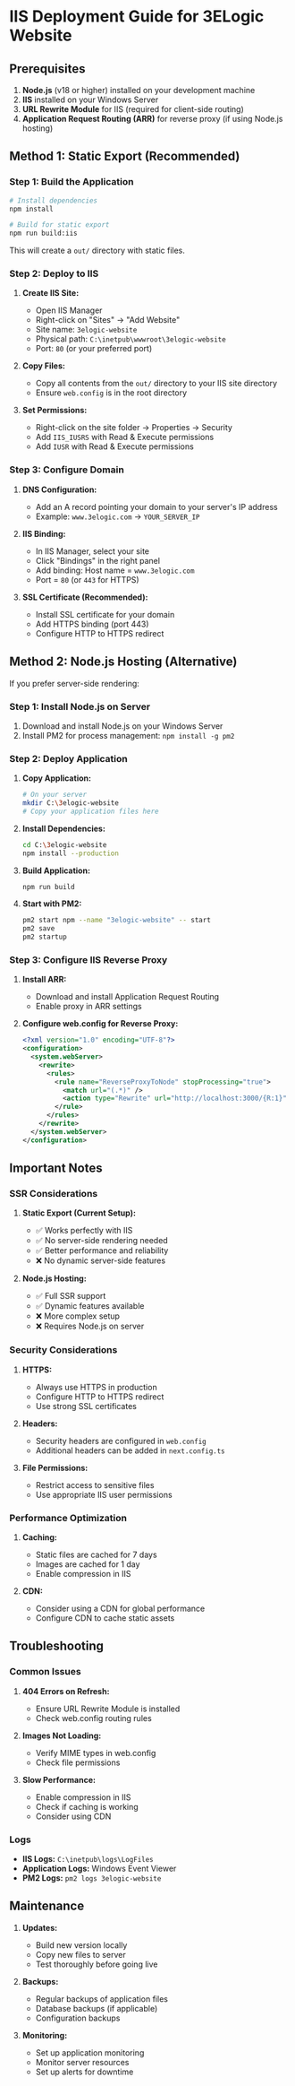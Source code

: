 # IIS Deployment Guide for 3ELogic Website

## Prerequisites

1. **Node.js** (v18 or higher) installed on your development machine
2. **IIS** installed on your Windows Server
3. **URL Rewrite Module** for IIS (required for client-side routing)
4. **Application Request Routing (ARR)** for reverse proxy (if using Node.js hosting)

## Method 1: Static Export (Recommended)

### Step 1: Build the Application

```bash
# Install dependencies
npm install

# Build for static export
npm run build:iis
```

This will create a `out/` directory with static files.

### Step 2: Deploy to IIS

1. **Create IIS Site:**
   - Open IIS Manager
   - Right-click on "Sites" → "Add Website"
   - Site name: `3elogic-website`
   - Physical path: `C:\inetpub\wwwroot\3elogic-website`
   - Port: `80` (or your preferred port)

2. **Copy Files:**
   - Copy all contents from the `out/` directory to your IIS site directory
   - Ensure `web.config` is in the root directory

3. **Set Permissions:**
   - Right-click on the site folder → Properties → Security
   - Add `IIS_IUSRS` with Read & Execute permissions
   - Add `IUSR` with Read & Execute permissions

### Step 3: Configure Domain

1. **DNS Configuration:**
   - Add an A record pointing your domain to your server's IP address
   - Example: `www.3elogic.com` → `YOUR_SERVER_IP`

2. **IIS Binding:**
   - In IIS Manager, select your site
   - Click "Bindings" in the right panel
   - Add binding: Host name = `www.3elogic.com`
   - Port = `80` (or `443` for HTTPS)

3. **SSL Certificate (Recommended):**
   - Install SSL certificate for your domain
   - Add HTTPS binding (port 443)
   - Configure HTTP to HTTPS redirect

## Method 2: Node.js Hosting (Alternative)

If you prefer server-side rendering:

### Step 1: Install Node.js on Server

1. Download and install Node.js on your Windows Server
2. Install PM2 for process management: `npm install -g pm2`

### Step 2: Deploy Application

1. **Copy Application:**
   ```bash
   # On your server
   mkdir C:\3elogic-website
   # Copy your application files here
   ```

2. **Install Dependencies:**
   ```bash
   cd C:\3elogic-website
   npm install --production
   ```

3. **Build Application:**
   ```bash
   npm run build
   ```

4. **Start with PM2:**
   ```bash
   pm2 start npm --name "3elogic-website" -- start
   pm2 save
   pm2 startup
   ```

### Step 3: Configure IIS Reverse Proxy

1. **Install ARR:**
   - Download and install Application Request Routing
   - Enable proxy in ARR settings

2. **Configure web.config for Reverse Proxy:**
   ```xml
   <?xml version="1.0" encoding="UTF-8"?>
   <configuration>
     <system.webServer>
       <rewrite>
         <rules>
           <rule name="ReverseProxyToNode" stopProcessing="true">
             <match url="(.*)" />
             <action type="Rewrite" url="http://localhost:3000/{R:1}" />
           </rule>
         </rules>
       </rewrite>
     </system.webServer>
   </configuration>
   ```

## Important Notes

### SSR Considerations

1. **Static Export (Current Setup):**
   - ✅ Works perfectly with IIS
   - ✅ No server-side rendering needed
   - ✅ Better performance and reliability
   - ❌ No dynamic server-side features

2. **Node.js Hosting:**
   - ✅ Full SSR support
   - ✅ Dynamic features available
   - ❌ More complex setup
   - ❌ Requires Node.js on server

### Security Considerations

1. **HTTPS:**
   - Always use HTTPS in production
   - Configure HTTP to HTTPS redirect
   - Use strong SSL certificates

2. **Headers:**
   - Security headers are configured in `web.config`
   - Additional headers can be added in `next.config.ts`

3. **File Permissions:**
   - Restrict access to sensitive files
   - Use appropriate IIS user permissions

### Performance Optimization

1. **Caching:**
   - Static files are cached for 7 days
   - Images are cached for 1 day
   - Enable compression in IIS

2. **CDN:**
   - Consider using a CDN for global performance
   - Configure CDN to cache static assets

## Troubleshooting

### Common Issues

1. **404 Errors on Refresh:**
   - Ensure URL Rewrite Module is installed
   - Check web.config routing rules

2. **Images Not Loading:**
   - Verify MIME types in web.config
   - Check file permissions

3. **Slow Performance:**
   - Enable compression in IIS
   - Check if caching is working
   - Consider using CDN

### Logs

- **IIS Logs:** `C:\inetpub\logs\LogFiles`
- **Application Logs:** Windows Event Viewer
- **PM2 Logs:** `pm2 logs 3elogic-website`

## Maintenance

1. **Updates:**
   - Build new version locally
   - Copy new files to server
   - Test thoroughly before going live

2. **Backups:**
   - Regular backups of application files
   - Database backups (if applicable)
   - Configuration backups

3. **Monitoring:**
   - Set up application monitoring
   - Monitor server resources
   - Set up alerts for downtime 